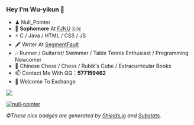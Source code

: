 ### Hey I'm Wu-yikun 👋

- ♟   Null_Pointer
- 🍻 **Sophomore** At [FJNU](http://www.fjnu.edu.cn/) 🇨🇳
- ⚡ C / Java / HTML / CSS / JS
- 🖋  Writer At [SegmentFault](https://segmentfault.com/)
- 🎶  Runner / Guitarist/ Swimmer / Table Tennis Enthusiast / Programming Newcomer
- 💖  Chinese Chess / Chess / Rubik's Cube / Extracurricular Books
- 📫 Contact Me With QQ：**577159462**
- 💬 Welcome To Exchange

<img align="center" src="https://github-readme-stats.vercel.app/api?username=Wu-yikun&show_icons=true&include_all_commits=true&theme=material-palenight" />

[![null-pointer](https://img.shields.io/badge/GitHub-@Wu_Yikun-red?&logo=github&style=plastic)](https://github.com/Wu-yikun)

*&copy;These nice badges are generated by <a href="https://shields.io/">Shields.io</a> and <a href="https://github.com/spencerwooo/Substats">Substats</a>.*
